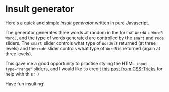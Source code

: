 # Insult generator
Here's a quick and simple *insult generator* written in pure Javascript.

The generator generates three words at random in the format `WordA` + `WordB` `WordC`, and the type of words generated are controlled by the `smart` and `rude` sliders. The `smart` slider controls what type of `WordA` is returned (at three levels) and the `rude` slider controls what type of `WordB` is returned (again at three levels).

This gave me a good opportunity to practise styling the HTML `input type="range"` sliders, and I would like to credit [this post from CSS-Tricks](https://css-tricks.com/styling-cross-browser-compatible-range-inputs-css/) for help with this :-)

Have fun insulting!
